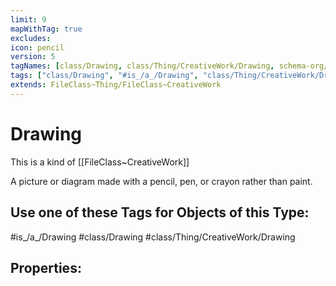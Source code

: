 ```yaml
---
limit: 9
mapWithTag: true
excludes:
icon: pencil
version: 5
tagNames: [class/Drawing, class/Thing/CreativeWork/Drawing, schema-org/Drawing]
tags: ["class/Drawing", "#is_/a_/Drawing", "class/Thing/CreativeWork/Drawing"]
extends: FileClass~Thing/FileClass~CreativeWork
---
```


# Drawing
This is a kind of [[FileClass~CreativeWork]]

A picture or diagram made with a pencil, pen, or crayon rather than paint.


## Use one of these Tags for Objects of this Type:

#is_/a_/Drawing
#class/Drawing
#class/Thing/CreativeWork/Drawing

## Properties:


